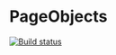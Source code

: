 # PageObjects
[![Build status](https://ci.appveyor.com/api/projects/status/1o8uw7ty476a53sx?svg=true)](https://ci.appveyor.com/project/Vinni-Minigun/pageobjects)
